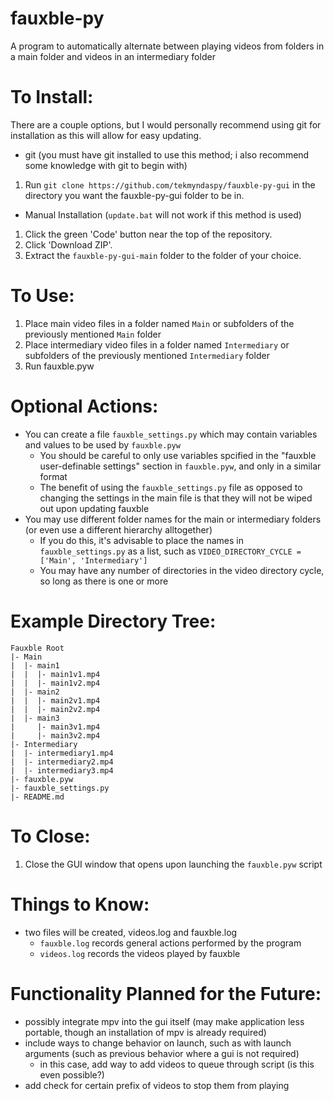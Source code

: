 # fauxble-py
A program to automatically alternate between playing videos from folders in a main folder and videos in an intermediary folder

# To Install:
There are a couple options, but I would personally recommend using git for installation as this will allow for easy updating.

- git (you must have git installed to use this method; i also recommend some knowledge with git to begin with)
1. Run `git clone https://github.com/tekmyndaspy/fauxble-py-gui` in the directory you want the fauxble-py-gui folder to be in.

- Manual Installation (`update.bat` will not work if this method is used)
1. Click the green 'Code' button near the top of the repository.
2. Click 'Download ZIP'.
3. Extract the `fauxble-py-gui-main` folder to the folder of your choice.


# To Use:
1. Place main video files in a folder named `Main` or subfolders of the previously mentioned `Main` folder
2. Place intermediary video files in a folder named `Intermediary` or subfolders of the previously mentioned `Intermediary` folder
4. Run fauxble.pyw

# Optional Actions:
- You can create a file `fauxble_settings.py` which may contain variables and values to be used by `fauxble.pyw`
  - You should be careful to only use variables spcified in the "fauxble user-definable settings" section in `fauxble.pyw`, and only in a similar format
  - The benefit of using the `fauxble_settings.py` file as opposed to changing the settings in the main file is that they will not be wiped out upon updating fauxble
- You may use different folder names for the main or intermediary folders (or even use a different hierarchy alltogether)
  - If you do this, it's advisable to place the names in `fauxble_settings.py` as a list, such as `VIDEO_DIRECTORY_CYCLE = ['Main', 'Intermediary']`
  - You may have any number of directories in the video directory cycle, so long as there is one or more

# Example Directory Tree:

```
Fauxble Root  
|- Main  
|  |- main1  
|  |  |- main1v1.mp4  
|  |  |- main1v2.mp4  
|  |- main2  
|  |  |- main2v1.mp4  
|  |  |- main2v2.mp4  
|  |- main3  
|     |- main3v1.mp4  
|     |- main3v2.mp4  
|- Intermediary  
|  |- intermediary1.mp4  
|  |- intermediary2.mp4  
|  |- intermediary3.mp4  
|- fauxble.pyw
|- fauxble_settings.py  
|- README.md
```

# To Close:
1. Close the GUI window that opens upon launching the `fauxble.pyw` script

# Things to Know:
- two files will be created, videos.log and fauxble.log
  - `fauxble.log` records general actions performed by the program
  - `videos.log` records the videos played by fauxble

# Functionality Planned for the Future:
- possibly integrate mpv into the gui itself (may make application less portable, though an installation of mpv is already required)
- include ways to change behavior on launch, such as with launch arguments (such as previous behavior where a gui is not required)
  - in this case, add way to add videos to queue through script (is this even possible?)
- add check for certain prefix of videos to stop them from playing